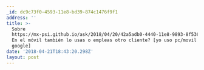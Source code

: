```yaml
---
_id: dc9c73f0-4593-11e8-bd39-874c1476f9f1
address: ''
title: >-
  Sobre
  https://mx-psi.github.io/ask/2018/04/20/42a5adb0-4440-11e8-9893-8f53663f370c/
  En el móvil también lo usas o empleas otro cliente? [yo uso pc/movil inbox de
  google]
date: '2018-04-21T18:43:20.298Z'
layout: post
---
```

 
